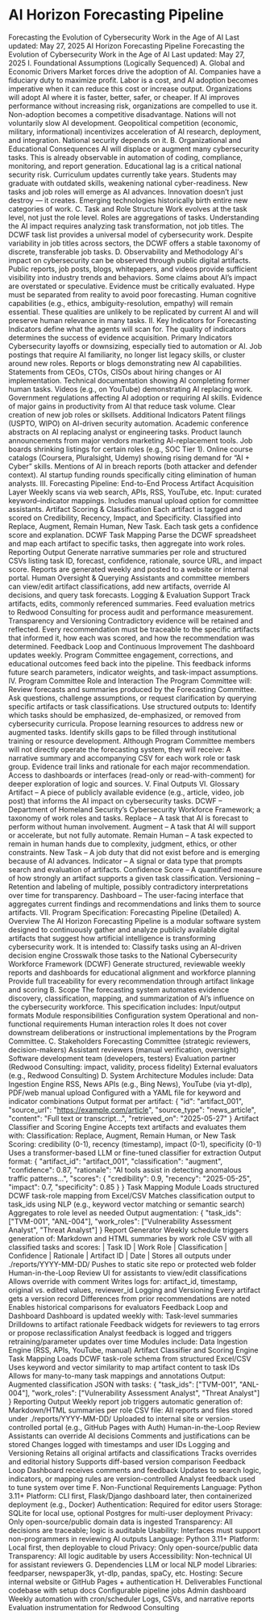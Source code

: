 # AI Horizon Forecasting Pipeline
Forecasting the Evolution of Cybersecurity Work in the Age of AI
Last updated: May 27, 2025
AI Horizon Forecasting Pipeline Forecasting the Evolution of Cybersecurity Work in the Age of AI Last updated: May 27, 2025
I. Foundational Assumptions (Logically Sequenced)
A. Global and Economic Drivers
Market forces drive the adoption of AI. Companies have a fiduciary duty to maximize profit. Labor is a cost, and AI adoption becomes imperative when it can reduce this cost or increase output.
Organizations will adopt AI where it is faster, better, safer, or cheaper. If AI improves performance without increasing risk, organizations are compelled to use it. Non-adoption becomes a competitive disadvantage.
Nations will not voluntarily slow AI development. Geopolitical competition (economic, military, informational) incentivizes acceleration of AI research, deployment, and integration. National security depends on it.
B. Organizational and Educational Consequences
AI will displace or augment many cybersecurity tasks. This is already observable in automation of coding, compliance, monitoring, and report generation.
Educational lag is a critical national security risk. Curriculum updates currently take years. Students may graduate with outdated skills, weakening national cyber-readiness.
New tasks and job roles will emerge as AI advances. Innovation doesn’t just destroy — it creates. Emerging technologies historically birth entire new categories of work.
C. Task and Role Structure
Work evolves at the task level, not just the role level. Roles are aggregations of tasks. Understanding the AI impact requires analyzing task transformation, not job titles.
The DCWF task list provides a universal model of cybersecurity work. Despite variability in job titles across sectors, the DCWF offers a stable taxonomy of discrete, transferable job tasks.
D. Observability and Methodology
AI's impact on cybersecurity can be observed through public digital artifacts. Public reports, job posts, blogs, whitepapers, and videos provide sufficient visibility into industry trends and behaviors.
Some claims about AI’s impact are overstated or speculative. Evidence must be critically evaluated. Hype must be separated from reality to avoid poor forecasting.
Human cognitive capabilities (e.g., ethics, ambiguity-resolution, empathy) will remain essential. These qualities are unlikely to be replicated by current AI and will preserve human relevance in many tasks.
II. Key Indicators for Forecasting
Indicators define what the agents will scan for. The quality of indicators determines the success of evidence acquisition.
Primary Indicators
Cybersecurity layoffs or downsizing, especially tied to automation or AI.
Job postings that require AI familiarity, no longer list legacy skills, or cluster around new roles.
Reports or blogs demonstrating new AI capabilities.
Statements from CEOs, CTOs, CISOs about hiring changes or AI implementation.
Technical documentation showing AI completing former human tasks.
Videos (e.g., on YouTube) demonstrating AI replacing work.
Government regulations affecting AI adoption or requiring AI skills.
Evidence of major gains in productivity from AI that reduce task volume.
Clear creation of new job roles or skillsets.
Additional Indicators
Patent filings (USPTO, WIPO) on AI-driven security automation.
Academic conference abstracts on AI replacing analyst or engineering tasks.
Product launch announcements from major vendors marketing AI-replacement tools.
Job boards shrinking listings for certain roles (e.g., SOC Tier 1).
Online course catalogs (Coursera, Pluralsight, Udemy) showing rising demand for “AI + Cyber” skills.
Mentions of AI in breach reports (both attacker and defender context).
AI startup funding rounds specifically citing elimination of human analysts.
III. Forecasting Pipeline: End-to-End Process
Artifact Acquisition Layer Weekly scans via web search, APIs, RSS, YouTube, etc. Input: curated keyword–indicator mappings. Includes manual upload option for committee assistants.
Artifact Scoring & Classification Each artifact is tagged and scored on Credibility, Recency, Impact, and Specificity. Classified into Replace, Augment, Remain Human, New Task. Each task gets a confidence score and explanation.
DCWF Task Mapping Parse the DCWF spreadsheet and map each artifact to specific tasks, then aggregate into work roles.
Reporting Output Generate narrative summaries per role and structured CSVs listing task ID, forecast, confidence, rationale, source URL, and impact score. Reports are generated weekly and posted to a website or internal portal.
Human Oversight & Querying Assistants and committee members can view/edit artifact classifications, add new artifacts, override AI decisions, and query task forecasts.
Logging & Evaluation Support Track artifacts, edits, commonly referenced summaries. Feed evaluation metrics to Redwood Consulting for process audit and performance measurement.
Transparency and Versioning Contradictory evidence will be retained and reflected. Every recommendation must be traceable to the specific artifacts that informed it, how each was scored, and how the recommendation was determined.
Feedback Loop and Continuous Improvement The dashboard updates weekly. Program Committee engagement, corrections, and educational outcomes feed back into the pipeline. This feedback informs future search parameters, indicator weights, and task-impact assumptions.
IV. Program Committee Role and Interaction
The Program Committee will:
Review forecasts and summaries produced by the Forecasting Committee.
Ask questions, challenge assumptions, or request clarification by querying specific artifacts or task classifications.
Use structured outputs to:
Identify which tasks should be emphasized, de-emphasized, or removed from cybersecurity curricula.
Propose learning resources to address new or augmented tasks.
Identify skills gaps to be filled through institutional training or resource development.
Although Program Committee members will not directly operate the forecasting system, they will receive:
A narrative summary and accompanying CSV for each work role or task group.
Evidence trail links and rationale for each major recommendation.
Access to dashboards or interfaces (read-only or read-with-comment) for deeper exploration of logic and sources.
V. Final Outputs
VI. Glossary
Artifact – A piece of publicly available evidence (e.g., article, video, job post) that informs the AI impact on cybersecurity tasks.
DCWF – Department of Homeland Security’s Cybersecurity Workforce Framework; a taxonomy of work roles and tasks.
Replace – A task that AI is forecast to perform without human involvement.
Augment – A task that AI will support or accelerate, but not fully automate.
Remain Human – A task expected to remain in human hands due to complexity, judgment, ethics, or other constraints.
New Task – A job duty that did not exist before and is emerging because of AI advances.
Indicator – A signal or data type that prompts search and evaluation of artifacts.
Confidence Score – A quantified measure of how strongly an artifact supports a given task classification.
Versioning – Retention and labeling of multiple, possibly contradictory interpretations over time for transparency.
Dashboard – The user-facing interface that aggregates current findings and recommendations and links them to source artifacts.
VII. Program Specification: Forecasting Pipeline (Detailed)
A. Overview The AI Horizon Forecasting Pipeline is a modular software system designed to continuously gather and analyze publicly available digital artifacts that suggest how artificial intelligence is transforming cybersecurity work. It is intended to:
Classify tasks using an AI-driven decision engine
Crosswalk those tasks to the National Cybersecurity Workforce Framework (DCWF)
Generate structured, reviewable weekly reports and dashboards for educational alignment and workforce planning
Provide full traceability for every recommendation through artifact linkage and scoring
B. Scope The forecasting system automates evidence discovery, classification, mapping, and summarization of AI’s influence on the cybersecurity workforce. This specification includes:
Input/output formats
Module responsibilities
Configuration system
Operational and non-functional requirements
Human interaction roles
It does not cover downstream deliberations or instructional implementations by the Program Committee.
C. Stakeholders
Forecasting Committee (strategic reviewers, decision-makers)
Assistant reviewers (manual verification, oversight)
Software development team (developers, testers)
Evaluation partner (Redwood Consulting: impact, validity, process fidelity)
External evaluators (e.g., Redwood Consulting)
D. System Architecture Modules include:
Data Ingestion Engine
RSS, News APIs (e.g., Bing News), YouTube (via yt-dlp), PDF/web manual upload
Configured with a YAML file for keyword and indicator combinations
Output format per artifact:
{
"id": "artifact_001",
"source_url": "https://example.com/article",
"source_type": "news_article",
"content": "Full text or transcript...",
"retrieved_on": "2025-05-27"
}
Artifact Classifier and Scoring Engine
Accepts text artifacts and evaluates them with:
Classification: Replace, Augment, Remain Human, or New Task
Scoring: credibility (0-1), recency (timestamp), impact (0-1), specificity (0-1)
Uses a transformer-based LLM or fine-tuned classifier for extraction
Output format:
{
"artifact_id": "artifact_001",
"classification": "augment",
"confidence": 0.87,
"rationale": "AI tools assist in detecting anomalous traffic patterns...",
"scores": {
"credibility": 0.9,
"recency": "2025-05-25",
"impact": 0.7,
"specificity": 0.85
}
}
Task Mapping Module
Loads structured DCWF task-role mapping from Excel/CSV
Matches classification output to task_ids using NLP (e.g., keyword vector matching or semantic search)
Aggregates to role level as needed
Output augmentation:
{
"task_ids": ["TVM-001", "ANL-004"],
"work_roles": ["Vulnerability Assessment Analyst", "Threat Analyst"]
}
Report Generator
Weekly schedule triggers generation of:
Markdown and HTML summaries by work role
CSV with all classified tasks and scores: | Task ID | Work Role | Classification | Confidence | Rationale | Artifact ID | Date |
Stores all outputs under ./reports/YYYY-MM-DD/
Pushes to static site repo or protected web folder
Human-in-the-Loop Review
UI for assistants to view/edit classifications
Allows override with comment
Writes logs for:
artifact_id, timestamp, original vs. edited values, reviewer_id
Logging and Versioning
Every artifact gets a version record
Differences from prior recommendations are noted
Enables historical comparisons for evaluators
Feedback Loop and Dashboard
Dashboard is updated weekly with:
Task-level summaries
Drilldowns to artifact rationale
Feedback widgets for reviewers to tag errors or propose reclassification
Analyst feedback is logged and triggers retraining/parameter updates over time Modules include:
Data Ingestion Engine (RSS, APIs, YouTube, manual)
Artifact Classifier and Scoring Engine
Task Mapping
Loads DCWF task-role schema from structured Excel/CSV
Uses keyword and vector similarity to map artifact content to task IDs
Allows for many-to-many task mappings and annotations
Output: Augmented classification JSON with tasks:
{
"task_ids": ["TVM-001", "ANL-004"],
"work_roles": ["Vulnerability Assessment Analyst", "Threat Analyst"]
}
Reporting Output
Weekly report job triggers automatic generation of:
Markdown/HTML summaries per role
CSV file:
All reports and files stored under ./reports/YYYY-MM-DD/
Uploaded to internal site or version-controlled portal (e.g., GitHub Pages with Auth)
Human-in-the-Loop Review
Assistants can override AI decisions
Comments and justifications can be stored
Changes logged with timestamps and user IDs
Logging and Versioning
Retains all original artifacts and classifications
Tracks overrides and editorial history
Supports diff-based version comparison
Feedback Loop
Dashboard receives comments and feedback
Updates to search logic, indicators, or mapping rules are version-controlled
Analyst feedback used to tune system over time
F. Non-Functional Requirements
Language: Python 3.11+
Platform: CLI first, Flask/Django dashboard later, then containerized deployment (e.g., Docker)
Authentication: Required for editor users
Storage: SQLite for local use, optional Postgres for multi-user deployment
Privacy: Only open-source/public domain data is ingested
Transparency: All decisions are traceable; logic is auditable
Usability: Interfaces must support non-programmers in reviewing AI outputs
Language: Python 3.11+
Platform: Local first, then deployable to cloud
Privacy: Only open-source/public data
Transparency: All logic auditable by users
Accessibility: Non-technical UI for assistant reviewers
G. Dependencies
LLM or local NLP model
Libraries: feedparser, newspaper3k, yt-dlp, pandas, spaCy, etc.
Hosting: Secure internal website or GitHub Pages + authentication
H. Deliverables
Functional codebase with setup docs
Configurable pipeline jobs
Admin dashboard
Weekly automation with cron/scheduler
Logs, CSVs, and narrative reports
Evaluation instrumentation for Redwood Consulting
